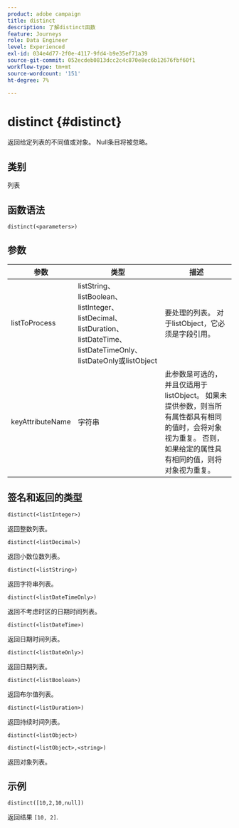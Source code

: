 ```yaml
---
product: adobe campaign
title: distinct
description: 了解distinct函数
feature: Journeys
role: Data Engineer
level: Experienced
exl-id: 034e4d77-2f0e-4117-9fd4-b9e35ef71a39
source-git-commit: 052ecdeb0813dcc2c4c870e8ec6b12676fbf60f1
workflow-type: tm+mt
source-wordcount: '151'
ht-degree: 7%

---
```


# distinct {#distinct}

返回给定列表的不同值或对象。 Null条目将被忽略。

## 类别

列表

## 函数语法

`distinct(<parameters>)`

## 参数

| 参数 | 类型 | 描述 |
|-----------|------------------|------------------|
| listToProcess | listString、listBoolean、listInteger、listDecimal、listDuration、listDateTime、listDateTimeOnly、listDateOnly或listObject | 要处理的列表。 对于listObject，它必须是字段引用。 |
| keyAttributeName | 字符串 | 此参数是可选的，并且仅适用于listObject。 如果未提供参数，则当所有属性都具有相同的值时，会将对象视为重复。 否则，如果给定的属性具有相同的值，则将对象视为重复。 |

## 签名和返回的类型

`distinct(<listInteger>)`

返回整数列表。

`distinct(<listDecimal>)`

返回小数位数列表。

`distinct(<listString>)`

返回字符串列表。

`distinct(<listDateTimeOnly>)`

返回不考虑时区的日期时间列表。

`distinct(<listDateTime>)`

返回日期时间列表。

`distinct(<listDateOnly>)`

返回日期列表。

`distinct(<listBoolean>)`

返回布尔值列表。

`distinct(<listDuration>)`

返回持续时间列表。

`distinct(<listObject>)`

`distinct(<listObject>,<string>)`

返回对象列表。


## 示例

`distinct([10,2,10,null])`

返回结果 `[10, 2]`.
